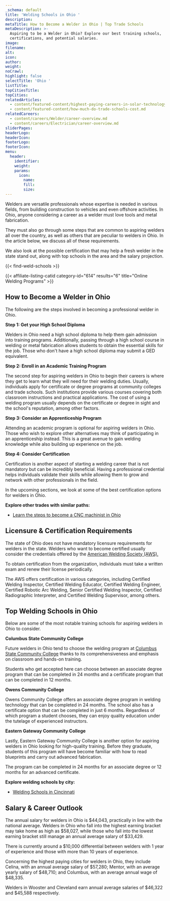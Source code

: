 ```yaml
---
_schema: default
title: 'Welding Schools in Ohio '
description:
metaTitle: How to Become a Welder in Ohio | Top Trade Schools
metaDescription: >-
  Aspiring to be a Welder in Ohio? Explore our best training schools,
  certifications, and potential salaries.
image:
filename:
alt:
icon:
author:
weight:
noCrawl:
highlight: false
selectTitle: 'Ohio '
listTitle:
topCitiesTitle:
topCities:
relatedArticles:
  - content/featured-content/highest-paying-careers-in-solar-technology.md
  - content/featured-content/how-much-do-trade-schools-cost.md
relatedCareers:
  - content/careers/Welder/career-overview.md
  - content/careers/Electrician/career-overview.md
sliderPages:
headerLogo:
headerIcon:
footerLogo:
footerIcon:
menu:
  header:
    identifier:
    weight:
    params:
      icon:
        name:
        fill:
        size:
---
```

Welders are versatile professionals whose expertise is needed in various fields, from building construction to vehicles and even offshore activities. In Ohio, anyone considering a career as a welder must love tools and metal fabrication.

They must also go through some steps that are common to aspiring welders all over the country, as well as others that are peculiar to welders in Ohio. In the article below, we discuss all of these requirements.

We also look at the possible certification that may help a fresh welder in the state stand out, along with top schools in the area and the salary projection.

{{< find-weld-schools >}}

{{< affiliate-listing-catid category-id="614" results="6" title="Online Welding Programs" >}}

## **How to Become a Welder in Ohio**

The following are the steps involved in becoming a professional welder in Ohio.

**Step 1: Get your High School Diploma**

Welders in Ohio need a high school diploma to help them gain admission into training programs. Additionally, passing through a high school course in welding or metal fabrication allows students to obtain the essential skills for the job. Those who don't have a high school diploma may submit a GED equivalent.

**Step 2: Enroll in an Academic Training Program**

The second step for aspiring welders in Ohio to begin their careers is where they get to learn what they will need for their welding duties. Usually, individuals apply for certificate or degree programs at community colleges and trade schools. Such institutions provide various courses covering both classroom instructions and practical applications. The cost of using a welding program usually depends on the certificate or degree in sight and the school's reputation, among other factors.

**Step 3: Consider an Apprenticeship Program**

Attending an academic program is optional for aspiring welders in Ohio. Those who wish to explore other alternatives may think of participating in an apprenticeship instead. This is a great avenue to gain welding knowledge while also building up experience on the job.

**Step 4: Consider Certification**

Certification is another aspect of starting a welding career that is not mandatory but can be incredibly beneficial. Having a professional credential helps individuals validate their skills while allowing them to grow and network with other professionals in the field.

In the upcoming sections, we look at some of the best certification options for welders in Ohio.

**Explore other trades with similar paths:**

* [Learn the steps to become a CNC machinist in Ohio](https://toptradeschools.com/near-you/cnc-machinist/ohio/)

## **Licensure & Certification Requirements**

The state of Ohio does not have mandatory licensure requirements for welders in the state. Welders who want to become certified usually consider the credentials offered by the [American Welding Society (AWS).](https://www.aws.org/)

To obtain certification from the organization, individuals must take a written exam and renew their license periodically.

The AWS offers certification in various categories, including Certified Welding Inspector, Certified Welding Educator, Certified Welding Engineer, Certified Robotic Arc Welding, Senior Certified Welding Inspector, Certified Radiographic Interpreter, and Certified Welding Supervisor, among others.

## **Top Welding Schools in Ohio**

Below are some of the most notable training schools for aspiring welders in Ohio to consider.

**Columbus State Community College**

Future welders in Ohio tend to choose the welding program at [Columbus State Community College](https://explore.cscc.edu/programs/SKTR.WELDR.AAS/skilled-trades-technology-welding-aas) thanks to its comprehensiveness and emphasis on classroom and hands-on training.

Students who get accepted here can choose between an associate degree program that can be completed in 24 months and a certificate program that can be completed in 12 months.

**Owens Community College**

Owens Community College offers an associate degree program in welding technology that can be completed in 24 months. The school also has a certificate option that can be completed in just 6 months. Regardless of which program a student chooses, they can enjoy quality education under the tutelage of experienced instructors.

**Eastern Gateway Community College**

Lastly, Eastern Gateway Community College is another option for aspiring welders in Ohio looking for high-quality training. Before they graduate, students of this program will have become familiar with how to read blueprints and carry out advanced fabrication.

The program can be completed in 24 months for an associate degree or 12 months for an advanced certificate.

**Explore welding schools by city:**

* [Welding Schools in Cincinnati](https://toptradeschools.com/near-you/welder/ohio/cincinnati/)

## **Salary & Career Outlook**

The annual salary for welders in Ohio is $44,043, practically in line with the national average. Welders in Ohio who fall into the highest earning bracket may take home as high as $58,027, while those who fall into the lowest earning bracket still manage an annual average salary of $33,429.

There is currently around a $10,000 differential between welders with 1 year of experience and those with more than 10 years of experience.

Concerning the highest paying cities for welders in Ohio, they include Celina, with an annual average salary of $57,280; Mentor, with an average yearly salary of $48,710; and Columbus, with an average annual wage of $48,335.

Welders in Wooster and Cleveland earn annual average salaries of $46,322 and $45,588 respectively.